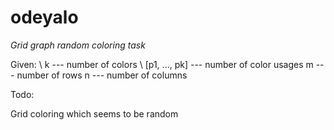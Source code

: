 # odeyalo
*Grid graph random coloring task*


Given: \\
k --- number of colors \\
[p1, ..., pk] --- number of color usages
m --- number of rows
n --- number of columns


Todo:

Grid coloring which seems to be random
